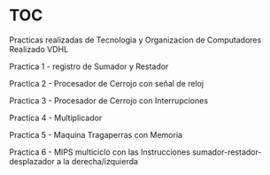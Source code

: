 # TOC
Practicas realizadas de Tecnologia y Organizacion de Computadores
Realizado VDHL

Practica 1 - registro de Sumador y Restador

Practica 2 - Procesador de Cerrojo con señal de reloj

Practica 3 - Procesador de Cerrojo con Interrupciones 

Practica 4 - Multiplicador

Practica 5 - Maquina Tragaperras con Memoria 

Practica 6 - MIPS multiciclo con las Instrucciones sumador-restador-desplazador a la derecha/izquierda
